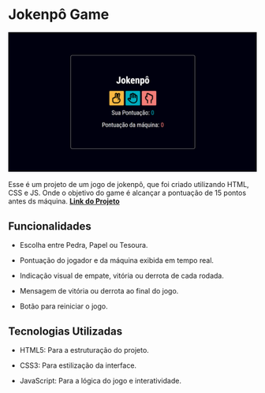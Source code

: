 # Jokenpô Game

![Imagem do design do projeto](./assets/img-projeto/design-projeto.png) 

Esse é um projeto de um jogo de jokenpô, que foi criado utilizando HTML, CSS e JS. Onde o objetivo do game é alcançar a pontuação de 15 pontos antes ds máquina. **[Link do Projeto](https://davirrocha.github.io/jokenpo/)**

## Funcionalidades

- Escolha entre Pedra, Papel ou Tesoura.

- Pontuação do jogador e da máquina exibida em tempo real.

- Indicação visual de empate, vitória ou derrota de cada rodada.

- Mensagem de vitória ou derrota ao final do jogo.

- Botão para reiniciar o jogo.

## Tecnologias Utilizadas

- HTML5: Para a estruturação do projeto.

- CSS3: Para estilização da interface.

- JavaScript: Para a lógica do jogo e interatividade.



 
